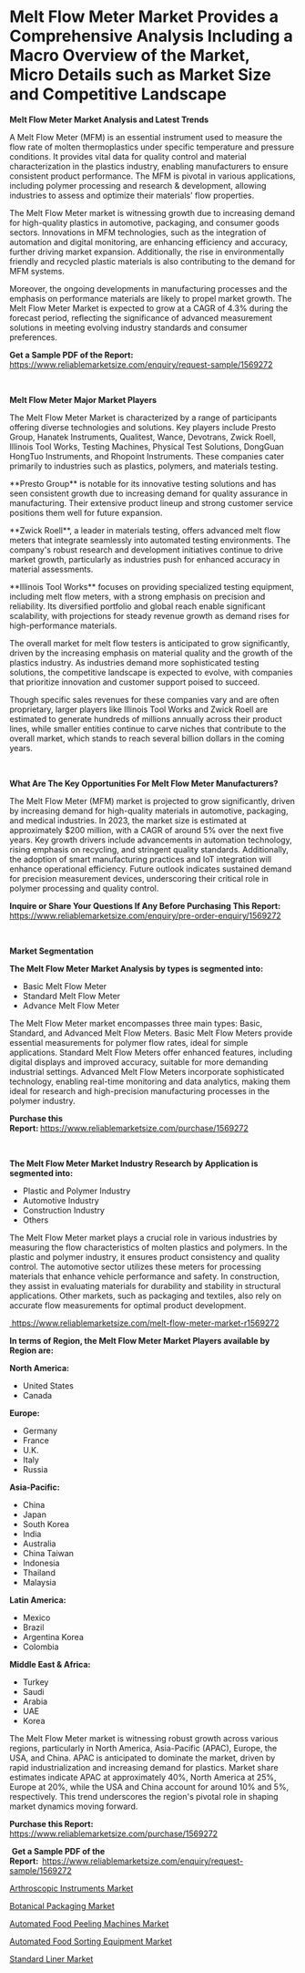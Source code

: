 <p><h1>Melt Flow Meter Market Provides a Comprehensive Analysis Including a Macro Overview of the Market, Micro Details such as Market Size and Competitive Landscape</h1></p><p><strong>Melt Flow Meter Market Analysis and Latest Trends</strong></p>
<p><p>A Melt Flow Meter (MFM) is an essential instrument used to measure the flow rate of molten thermoplastics under specific temperature and pressure conditions. It provides vital data for quality control and material characterization in the plastics industry, enabling manufacturers to ensure consistent product performance. The MFM is pivotal in various applications, including polymer processing and research & development, allowing industries to assess and optimize their materials' flow properties.</p><p>The Melt Flow Meter market is witnessing growth due to increasing demand for high-quality plastics in automotive, packaging, and consumer goods sectors. Innovations in MFM technologies, such as the integration of automation and digital monitoring, are enhancing efficiency and accuracy, further driving market expansion. Additionally, the rise in environmentally friendly and recycled plastic materials is also contributing to the demand for MFM systems.</p><p>Moreover, the ongoing developments in manufacturing processes and the emphasis on performance materials are likely to propel market growth. The Melt Flow Meter Market is expected to grow at a CAGR of 4.3% during the forecast period, reflecting the significance of advanced measurement solutions in meeting evolving industry standards and consumer preferences.</p></p>
<p><strong>Get a Sample PDF of the Report:&nbsp;</strong> <a href="https://www.reliablemarketsize.com/enquiry/request-sample/1569272?utm_campaign=1553&utm_medium=2&utm_source=Github&utm_content=ia&utm_term=14102024&utm_id=melt-flow-meter">https://www.reliablemarketsize.com/enquiry/request-sample/1569272</a></p>
<p>&nbsp;</p>
<p><strong>Melt Flow Meter Major Market Players</strong></p>
<p><p>The Melt Flow Meter Market is characterized by a range of participants offering diverse technologies and solutions. Key players include Presto Group, Hanatek Instruments, Qualitest, Wance, Devotrans, Zwick Roell, Illinois Tool Works, Testing Machines, Physical Test Solutions, DongGuan HongTuo Instruments, and Rhopoint Instruments. These companies cater primarily to industries such as plastics, polymers, and materials testing.</p><p>**Presto Group** is notable for its innovative testing solutions and has seen consistent growth due to increasing demand for quality assurance in manufacturing. Their extensive product lineup and strong customer service positions them well for future expansion.</p><p>**Zwick Roell**, a leader in materials testing, offers advanced melt flow meters that integrate seamlessly into automated testing environments. The company's robust research and development initiatives continue to drive market growth, particularly as industries push for enhanced accuracy in material assessments.</p><p>**Illinois Tool Works** focuses on providing specialized testing equipment, including melt flow meters, with a strong emphasis on precision and reliability. Its diversified portfolio and global reach enable significant scalability, with projections for steady revenue growth as demand rises for high-performance materials.</p><p>The overall market for melt flow testers is anticipated to grow significantly, driven by the increasing emphasis on material quality and the growth of the plastics industry. As industries demand more sophisticated testing solutions, the competitive landscape is expected to evolve, with companies that prioritize innovation and customer support poised to succeed.</p><p>Though specific sales revenues for these companies vary and are often proprietary, larger players like Illinois Tool Works and Zwick Roell are estimated to generate hundreds of millions annually across their product lines, while smaller entities continue to carve niches that contribute to the overall market, which stands to reach several billion dollars in the coming years.</p></p>
<p>&nbsp;</p>
<p><strong>What Are The Key Opportunities For Melt Flow Meter Manufacturers?</strong></p>
<p><p>The Melt Flow Meter (MFM) market is projected to grow significantly, driven by increasing demand for high-quality materials in automotive, packaging, and medical industries. In 2023, the market size is estimated at approximately $200 million, with a CAGR of around 5% over the next five years. Key growth drivers include advancements in automation technology, rising emphasis on recycling, and stringent quality standards. Additionally, the adoption of smart manufacturing practices and IoT integration will enhance operational efficiency. Future outlook indicates sustained demand for precision measurement devices, underscoring their critical role in polymer processing and quality control.</p></p>
<p><strong>Inquire or Share Your Questions If Any Before Purchasing This Report:</strong> <a href="https://www.reliablemarketsize.com/enquiry/pre-order-enquiry/1569272?utm_campaign=1553&utm_medium=2&utm_source=Github&utm_content=ia&utm_term=14102024&utm_id=melt-flow-meter">https://www.reliablemarketsize.com/enquiry/pre-order-enquiry/1569272</a></p>
<p>&nbsp;</p>
<p><strong>Market Segmentation</strong></p>
<p><strong>The Melt Flow Meter Market Analysis by types is segmented into:</strong></p>
<p><ul><li>Basic Melt Flow Meter</li><li>Standard Melt Flow Meter</li><li>Advance Melt Flow Meter</li></ul></p>
<p><p>The Melt Flow Meter market encompasses three main types: Basic, Standard, and Advanced Melt Flow Meters. Basic Melt Flow Meters provide essential measurements for polymer flow rates, ideal for simple applications. Standard Melt Flow Meters offer enhanced features, including digital displays and improved accuracy, suitable for more demanding industrial settings. Advanced Melt Flow Meters incorporate sophisticated technology, enabling real-time monitoring and data analytics, making them ideal for research and high-precision manufacturing processes in the polymer industry.</p></p>
<p><strong>Purchase this Report:&nbsp;</strong><a href="https://www.reliablemarketsize.com/purchase/1569272?utm_campaign=1553&utm_medium=2&utm_source=Github&utm_content=ia&utm_term=14102024&utm_id=melt-flow-meter">https://www.reliablemarketsize.com/purchase/1569272</a></p>
<p>&nbsp;</p>
<p><strong>The Melt Flow Meter Market Industry Research by Application is segmented into:</strong></p>
<p><ul><li>Plastic and Polymer Industry</li><li>Automotive Industry</li><li>Construction Industry</li><li>Others</li></ul></p>
<p><p>The Melt Flow Meter market plays a crucial role in various industries by measuring the flow characteristics of molten plastics and polymers. In the plastic and polymer industry, it ensures product consistency and quality control. The automotive sector utilizes these meters for processing materials that enhance vehicle performance and safety. In construction, they assist in evaluating materials for durability and stability in structural applications. Other markets, such as packaging and textiles, also rely on accurate flow measurements for optimal product development.</p></p>
<p><a href="https://www.reliablemarketsize.com/melt-flow-meter-market-r1569272?utm_campaign=1553&utm_medium=2&utm_source=Github&utm_content=ia&utm_term=14102024&utm_id=melt-flow-meter">&nbsp;https://www.reliablemarketsize.com/melt-flow-meter-market-r1569272</a></p>
<p><strong>In terms of Region, the Melt Flow Meter Market Players available by Region are:</strong></p>
<p>
    <p> <strong> North America: </strong>
        <ul>
            <li>United States</li>
            <li>Canada</li>
        </ul>
        </p> 
    <p> <strong> Europe: </strong>
        <ul>
            <li>Germany</li>
            <li>France</li>
            <li>U.K.</li>
            <li>Italy</li>
            <li>Russia</li>
        </ul>
        </p> 
    <p> <strong> Asia-Pacific: </strong>
        <ul>
            <li>China</li>
            <li>Japan</li>
            <li>South Korea</li>
            <li>India</li>
            <li>Australia</li>
            <li>China Taiwan</li>
            <li>Indonesia</li>
            <li>Thailand</li>
            <li>Malaysia</li>
        </ul>
        </p> 
    <p> <strong> Latin America: </strong>
        <ul>
            <li>Mexico</li>
            <li>Brazil</li>
            <li>Argentina Korea</li>
            <li>Colombia</li>
        </ul>
        </p> 
    <p> <strong> Middle East & Africa: </strong>
        <ul>
            <li>Turkey</li>
            <li>Saudi</li>
            <li>Arabia</li>
            <li>UAE</li>
            <li>Korea</li>
        </ul>
    </p>
    </p>
<p><p>The Melt Flow Meter market is witnessing robust growth across various regions, particularly in North America, Asia-Pacific (APAC), Europe, the USA, and China. APAC is anticipated to dominate the market, driven by rapid industrialization and increasing demand for plastics. Market share estimates indicate APAC at approximately 40%, North America at 25%, Europe at 20%, while the USA and China account for around 10% and 5%, respectively. This trend underscores the region's pivotal role in shaping market dynamics moving forward.</p></p>
<p><strong>Purchase this Report: </strong><a href="https://www.reliablemarketsize.com/purchase/1569272?utm_campaign=1553&utm_medium=2&utm_source=Github&utm_content=ia&utm_term=14102024&utm_id=melt-flow-meter">https://www.reliablemarketsize.com/purchase/1569272</a></p>
<p>&nbsp;<strong>Get a Sample PDF of the Report:&nbsp;&nbsp;</strong><a href="https://www.reliablemarketsize.com/enquiry/request-sample/1569272?utm_campaign=1553&utm_medium=2&utm_source=Github&utm_content=ia&utm_term=14102024&utm_id=melt-flow-meter">https://www.reliablemarketsize.com/enquiry/request-sample/1569272</a></p>
<p><strong></strong></p>
<p><p><a href="https://www.linkedin.com/pulse/arthroscopic-instruments-market-segmentation-geographical-nvnuc?trk=public_post_embed_feed-article-content&utm_campaign=1553&utm_medium=2&utm_source=Github&utm_content=ia&utm_term=14102024&utm_id=melt-flow-meter">Arthroscopic Instruments Market</a></p><p><a href="https://github.com/lesavftol/Market-Research-Report-List-1/blob/main/botanical-packaging-market.md?utm_campaign=1553&utm_medium=2&utm_source=Github&utm_content=ia&utm_term=14102024&utm_id=melt-flow-meter">Botanical Packaging Market</a></p><p><a href="https://www.linkedin.com/pulse/automated-food-peeling-machines-market-share-size-trends-industry-3bg5c?trk=public_post_embed_feed-article-content&utm_campaign=1553&utm_medium=2&utm_source=Github&utm_content=ia&utm_term=14102024&utm_id=melt-flow-meter">Automated Food Peeling Machines Market</a></p><p><a href="https://www.linkedin.com/pulse/automated-food-sorting-equipment-market-ecosystem-competitive-landscape-46nec?trk=public_post_embed_feed-article-content&utm_campaign=1553&utm_medium=2&utm_source=Github&utm_content=ia&utm_term=14102024&utm_id=melt-flow-meter">Automated Food Sorting Equipment Market</a></p><p><a href="https://github.com/alvar1lavfo/Market-Research-Report-List-1/blob/main/standard-liner-market.md?utm_campaign=1553&utm_medium=2&utm_source=Github&utm_content=ia&utm_term=14102024&utm_id=melt-flow-meter">Standard Liner Market</a></p></p>